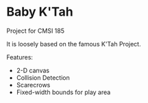 # Baby K'Tah
Project for CMSI 185

It is loosely based on the famous K'Tah Project.

Features:
  * 2-D canvas
  * Collision Detection
  * Scarecrows
  * Fixed-width bounds for play area
